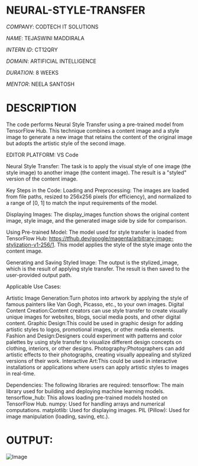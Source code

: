 # NEURAL-STYLE-TRANSFER

*COMPANY*: CODTECH IT SOLUTIONS

*NAME*: TEJASWINI MADDIRALA

*INTERN ID*: CT12QRY

*DOMAIN*: ARTIFICIAL INTELLIGENCE

*DURATION*: 8 WEEKS

*MENTOR*: NEELA SANTOSH

# DESCRIPTION
The code performs Neural Style Transfer using a pre-trained model from TensorFlow Hub. This technique combines a content image and a style image to generate a new image that retains the content of the original image but adopts the artistic style of the second image.

EDITOR PLATFORM: VS Code

Neural Style Transfer: The task is to apply the visual style of one image (the style image) to another image (the content image). The result is a "styled" version of the content image.

Key Steps in the Code:
Loading and Preprocessing:
The images are loaded from file paths, resized to 256x256 pixels (for efficiency), and normalized to a range of [0, 1] to match the input requirements of the model.

Displaying Images:
The display_images function shows the original content image, style image, and the generated image side by side for comparison.

Using Pre-trained Model:
The model used for style transfer is loaded from TensorFlow Hub: https://tfhub.dev/google/magenta/arbitrary-image-stylization-v1-256/1. This model applies the style of the style image onto the content image.

Generating and Saving Styled Image:
The output is the stylized_image, which is the result of applying style transfer.
The result is then saved to the user-provided output path.

Applicable Use Cases:

Artistic Image Generation:Turn photos into artwork by applying the style of famous painters like Van Gogh, Picasso, etc., to your own images.
Digital Content Creation:Content creators can use style transfer to create visually unique images for websites, blogs, social media posts, and other digital content.
Graphic Design:This could be used in graphic design for adding artistic styles to logos, promotional images, or other media elements.
Fashion and Design:Designers could experiment with patterns and color palettes by using style transfer to visualize different design concepts on clothing, interiors, or other designs.
Photography:Photographers can add artistic effects to their photographs, creating visually appealing and stylized versions of their work.
Interactive Art:This could be used in interactive installations or applications where users can apply artistic styles to images in real-time.

Dependencies:
The following libraries are required:
tensorflow: The main library used for building and deploying machine learning models.
tensorflow_hub: This allows loading pre-trained models hosted on TensorFlow Hub.
numpy: Used for handling arrays and numerical computations.
matplotlib: Used for displaying images.
PIL (Pillow): Used for image manipulation (loading, saving, etc.).

# OUTPUT:
![Image](https://github.com/user-attachments/assets/129d3554-6057-471b-aeba-ba8492295d39)




